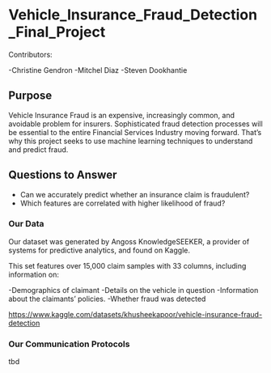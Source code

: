 # Vehicle_Insurance_Fraud_Detection_Final_Project

Contributors:

-Christine Gendron
-Mitchel Diaz
-Steven Dookhantie

## Purpose

Vehicle Insurance Fraud is an expensive, increasingly common, and avoidable problem for insurers. Sophisticated fraud detection processes will be essential to the entire Financial Services Industry moving forward. That’s why this project seeks to use machine learning techniques to understand and predict fraud.

## Questions to Answer

- Can we accurately predict whether an insurance claim is fraudulent?
- Which features are correlated with higher likelihood of fraud?

### Our Data

Our dataset was generated by Angoss KnowledgeSEEKER, a provider of systems for predictive analytics, and found on Kaggle.

This set features over 15,000 claim samples with 33 columns, including information on:

-Demographics of claimant
-Details on the vehicle in question
-Information about the claimants’ policies.
-Whether fraud was detected

https://www.kaggle.com/datasets/khusheekapoor/vehicle-insurance-fraud-detection

### Our Communication Protocols

tbd
